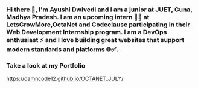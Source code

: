 ### Hi there 👋, I'm Ayushi Dwivedi and I am a junior at JUET, Guna, Madhya Pradesh. I am an upcoming intern 🧑‍💻 at LetsGrowMore,OctaNet and Codeclause participating in their Web Development Internship program. I am a DevOps enthusiast ⚡ and I love building great websites that support modern standards and platforms 🌐✅. 

### Take a look at my Portfolio 
https://damncode12.github.io/OCTANET_JULY/ 

<!--
**damncode12/damncode12** is a ✨ _special_ ✨ repository because its `README.md` (this file) appears on your GitHub profile.

Here are some ideas to get you started:

🔭 I’m currently working on ...
- 🌱 I’m currently learning ...
- 👯 I’m looking to collaborate on ...
- 🤔 I’m looking for help with ...
- 💬 Ask me about ...
- 📫 How to reach me: ...
- 😄 Pronouns: ...
- ⚡ Fun fact: ...
-->
